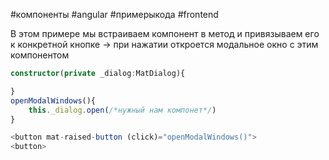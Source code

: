 #компоненты #angular #примерыкода #frontend 

В этом примере мы встраиваем компонент в метод и привязываем его к конкретной кнопке -> при нажатии откроется модальное окно с этим компонентом  

```typescript
constructor(private _dialog:MatDialog){

}
openModalWindows(){
	this._dialog.open(/*нужный нам компонет*/)
}
```

```typescript
<button mat-raised-button (click)="openModalWindows()">
<button>
```